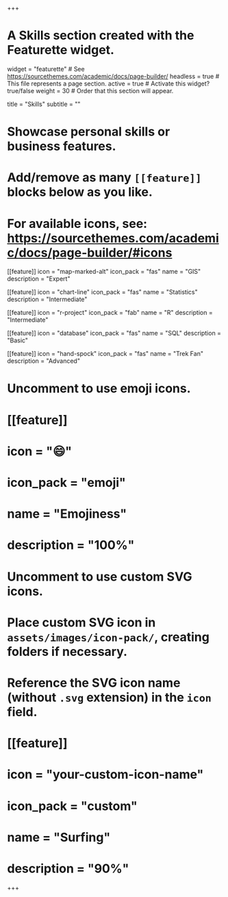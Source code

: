 +++
# A Skills section created with the Featurette widget.
widget = "featurette"  # See https://sourcethemes.com/academic/docs/page-builder/
headless = true  # This file represents a page section.
active = true  # Activate this widget? true/false
weight = 30  # Order that this section will appear.

title = "Skills"
subtitle = ""

# Showcase personal skills or business features.
# 
# Add/remove as many `[[feature]]` blocks below as you like.
# 
# For available icons, see: https://sourcethemes.com/academic/docs/page-builder/#icons
[[feature]]
  icon = "map-marked-alt"
  icon_pack = "fas"
  name = "GIS"
  description = "Expert"

[[feature]]
  icon = "chart-line"
  icon_pack = "fas"
  name = "Statistics"
  description = "Intermediate" 
  
[[feature]]
  icon = "r-project"
  icon_pack = "fab"
  name = "R"
  description = "Intermediate"

[[feature]]
  icon = "database"
  icon_pack = "fas"
  name = "SQL"
  description = "Basic"
  
[[feature]]
  icon = "hand-spock"
  icon_pack = "fas"
  name = "Trek Fan"
  description = "Advanced"

# Uncomment to use emoji icons.
# [[feature]]
#  icon = ":smile:"
#  icon_pack = "emoji"
#  name = "Emojiness"
#  description = "100%"  

# Uncomment to use custom SVG icons.
# Place custom SVG icon in `assets/images/icon-pack/`, creating folders if necessary.
# Reference the SVG icon name (without `.svg` extension) in the `icon` field.
# [[feature]]
#  icon = "your-custom-icon-name"
#  icon_pack = "custom"
#  name = "Surfing"
#  description = "90%"

+++
